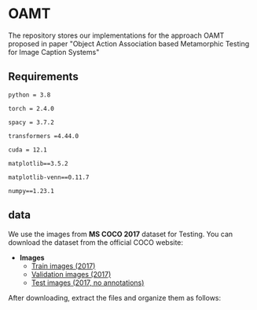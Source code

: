 # OAMT

The repository stores our implementations for the approach OAMT proposed in paper "Object Action Association based Metamorphic Testing for Image Caption Systems" 

## Requirements
```
python = 3.8

torch = 2.4.0

spacy = 3.7.2

transformers =4.44.0

cuda = 12.1

matplotlib==3.5.2

matplotlib-venn==0.11.7

numpy==1.23.1
```

## data

We use the images  from **MS COCO 2017** dataset for Testing. You can download the dataset from the official COCO website:

- **Images**
    - [Train images (2017)](http://images.cocodataset.org/zips/train2017.zip)
    - [Validation images (2017)](http://images.cocodataset.org/zips/val2017.zip)
    - [Test images (2017, no annotations)](http://images.cocodataset.org/zips/test2017.zip)


After downloading, extract the files and organize them as follows:






